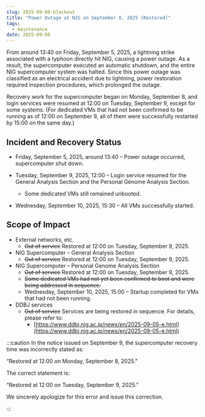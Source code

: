 ```yaml
---
slug: 2025-09-08-blackout
title: "Power Outage at NIG on September 8, 2025 (Restored)"
tags:
  - maintenance
date: 2025-09-08
---
```


From around 13:40 on Friday, September 5, 2025, a lightning strike associated with a typhoon directly hit NIG, causing a power outage.
As a result, the supercomputer executed an automatic shutdown, and the entire NIG supercomputer system was halted.
Since this power outage was classified as an electrical accident due to lightning, power restoration required inspection procedures, which prolonged the outage.

Recovery work for the supercomputer began on Monday, September 8, and login services were resumed at 12:00 on Tuesday, September 9, except for some systems.
(For dedicated VMs that had not been confirmed to be running as of 12:00 on September 9, all of them were successfully restarted by 15:00 on the same day.)

<!-- truncate -->

## Incident and Recovery Status

- Friday, September 5, 2025, around 13:40 – Power outage occurred, supercomputer shut down.
- Tuesday, September 9, 2025, 12:00 – Login service resumed for the General Analysis Section and the Personal Genome Analysis Section.

  - Some dedicated VMs still remained unbooted.
- Wednesday, September 10, 2025, 15:30 – All VMs successfully started.

## Scope of Impact

- External networks, etc.
  - <del>Out of service</del> Restored at 12:00 on Tuesday, September 9, 2025.
- NIG Supercomputer – General Analysis Section
  - <del>Out of service</del> Restored at 12:00 on Tuesday, September 9, 2025.
- NIG Supercomputer – Personal Genome Analysis Section
  - <del>Out of service</del> Restored at 12:00 on Tuesday, September 9, 2025.
  - <del>Some dedicated VMs had not yet been confirmed to boot and were being addressed in sequence.</del>
  - Wednesday, September 10, 2025, 15:00 – Startup completed for VMs that had not been running.
- DDBJ services
  - <del>Out of service</del> Services are being restored in sequence. For details, please refer to:
    - [https://www.ddbj.nig.ac.jp/news/en/2025-09-05-e.html](https://www.ddbj.nig.ac.jp/news/en/2025-09-05-e.html)



:::caution
In the notice issued on September 9, the supercomputer recovery time was incorrectly stated as:

“Restored at 12:00 on Monday, September 8, 2025.”

The correct statement is:

“Restored at 12:00 on Tuesday, September 9, 2025.”

We sincerely apologize for this error and issue this correction.

::: 
